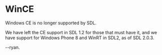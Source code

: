 # WinCE

Windows CE is no longer supported by SDL.

We have left the CE support in SDL 1.2 for those that must have it, and we
have support for Windows Phone 8 and WinRT in SDL2, as of SDL 2.0.3.

--ryan.

